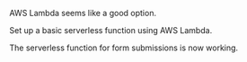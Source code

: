 AWS Lambda seems like a good option.

Set up a basic serverless function using AWS Lambda.

The serverless function for form submissions is now working.